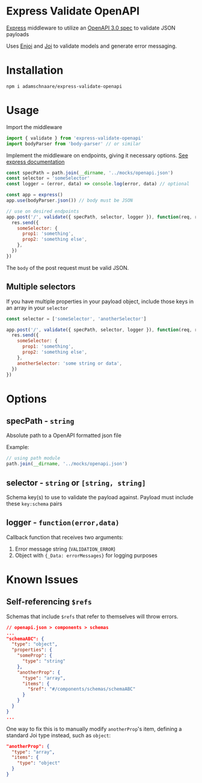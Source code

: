 # Express Validate OpenAPI

[Express](https://expressjs.com/) middleware to utilize an [OpenAPI 3.0 spec](https://swagger.io/docs/specification/about/) to validate JSON payloads

Uses [Enjoi](https://github.com/tlivings/enjoi) and [Joi](https://github.com/hapijs/joi) to validate models and generate error messaging.

# Installation

```
npm i adamschnaare/express-validate-openapi
```

# Usage

Import the middleware

```js
import { validate } from 'express-validate-openapi'
import bodyParser from 'body-parser' // or similar
```

Implement the middleware on endpoints, giving it necessary options. [See express documentation](https://expressjs.com/en/guide/using-middleware.html)

```js
const specPath = path.join(__dirname, '../mocks/openapi.json')
const selector = 'someSelector'
const logger = (error, data) => console.log(error, data) // optional

const app = express()
app.use(bodyParser.json()) // body must be JSON

// use on desired endpoints
app.post('/', validate({ specPath, selector, logger }), function(req, res) {
  res.send({
    someSelector: {
      prop1: 'something',
      prop2: 'something else',
    },
  })
})
```

The `body` of the post request must be valid JSON.

## Multiple selectors

If you have multiple properties in your payload object, include those keys in an array in your `selector`

```js
const selector = ['someSelector', 'anotherSelector']

app.post('/', validate({ specPath, selector, logger }), function(req, res) {
  res.send({
    someSelector: {
      prop1: 'something',
      prop2: 'something else',
    },
    anotherSelector: 'some string or data',
  })
})
```

# Options

## specPath - `string`

Absolute path to a OpenAPI formatted json file

Example:

```js
// using path module
path.join(__dirname, '../mocks/openapi.json')
```

## selector - `string` or `[string, string]`

Schema key(s) to use to validate the payload against. Payload must include these `key:schema` pairs

## logger - `function(error,data)`

Callback function that receives two arguments:

1. Error message string (`VALIDATION_ERROR`)
2. Object with `{_Data: errorMessages}` for logging purposes

# Known Issues

## Self-referencing `$refs`

Schemas that include `$refs` that refer to themselves will throw errors.

```json
// openapi.json > components > schemas
...
"schemaABC": {
  "type": "object",
  "properties": {
    "someProp": {
      "type": "string"
    },
    "anotherProp": {
      "type": "array",
      "items": {
        "$ref": "#/components/schemas/schemaABC"
      }
    }
  }
}
...
```

One way to fix this is to manually modify `anotherProp`'s item, defining a standard Joi type instead, such as `object`:

```json
"anotherProp": {
  "type": "array",
  "items": {
    "type": "object"
  }
}
```
